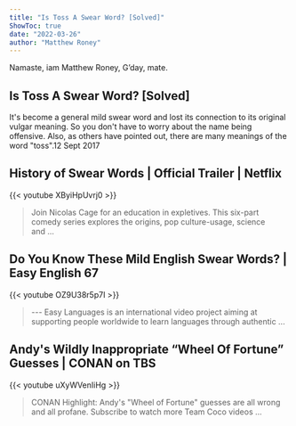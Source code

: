 ```yaml
---
title: "Is Toss A Swear Word? [Solved]"
ShowToc: true 
date: "2022-03-26"
author: "Matthew Roney" 
---
```


Namaste, iam Matthew Roney, G’day, mate.
## Is Toss A Swear Word? [Solved]
It's become a general mild swear word and lost its connection to its original vulgar meaning. So you don't have to worry about the name being offensive. Also, as others have pointed out, there are many meanings of the word "toss".12 Sept 2017

## History of Swear Words | Official Trailer | Netflix
{{< youtube XByiHpUvrj0 >}}
>Join Nicolas Cage for an education in expletives. This six-part comedy series explores the origins, pop culture-usage, science and ...

## Do You Know These Mild English Swear Words? | Easy English 67
{{< youtube OZ9U38r5p7I >}}
>--- Easy Languages is an international video project aiming at supporting people worldwide to learn languages through authentic ...

## Andy's Wildly Inappropriate “Wheel Of Fortune” Guesses | CONAN on TBS
{{< youtube uXyWVenIiHg >}}
>CONAN Highlight: Andy's "Wheel of Fortune" guesses are all wrong and all profane. Subscribe to watch more Team Coco videos ...

